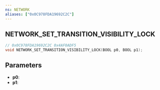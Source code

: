 ```yaml
---
ns: NETWORK
aliases: ["0x0C978FDA19692C2C"]
---
```

## NETWORK_SET_TRANSITION_VISIBILITY_LOCK

```c
// 0x0C978FDA19692C2C 0x4AF0ADF5
void NETWORK_SET_TRANSITION_VISIBILITY_LOCK(BOOL p0, BOOL p1);
```

## Parameters
* **p0**: 
* **p1**: 

